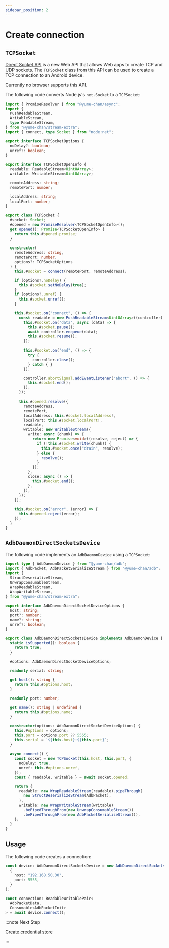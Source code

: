 ```yaml
---
sidebar_position: 2
---
```


# Create connection

## `TCPSocket`

[Direct Socket API](https://github.com/WICG/direct-sockets) is a new Web API that allows Web apps to create TCP and UDP sockets. The `TCPSocket` class from this API can be used to create a TCP connection to an Android device.

<Tabs className="runtime-tabs" groupId="runtime">
<TabItem value="web" label="Web">

Currently no browser supports this API.

</TabItem>
<TabItem value="node" label="Node.js">

The following code converts Node.js's `net.Socket` to a `TCPSocket`:

```ts transpile
import { PromiseResolver } from "@yume-chan/async";
import {
  PushReadableStream,
  WritableStream,
  type ReadableStream,
} from "@yume-chan/stream-extra";
import { connect, type Socket } from "node:net";

export interface TCPSocketOptions {
  noDelay?: boolean;
  unref?: boolean;
}

export interface TCPSocketOpenInfo {
  readable: ReadableStream<Uint8Array>;
  writable: WritableStream<Uint8Array>;

  remoteAddress: string;
  remotePort: number;

  localAddress: string;
  localPort: number;
}

export class TCPSocket {
  #socket: Socket;
  #opened = new PromiseResolver<TCPSocketOpenInfo>();
  get opened(): Promise<TCPSocketOpenInfo> {
    return this.#opened.promise;
  }

  constructor(
    remoteAddress: string,
    remotePort: number,
    options?: TCPSocketOptions
  ) {
    this.#socket = connect(remotePort, remoteAddress);

    if (options?.noDelay) {
      this.#socket.setNoDelay(true);
    }
    if (options?.unref) {
      this.#socket.unref();
    }

    this.#socket.on("connect", () => {
      const readable = new PushReadableStream<Uint8Array>((controller) => {
        this.#socket.on("data", async (data) => {
          this.#socket.pause();
          await controller.enqueue(data);
          this.#socket.resume();
        });

        this.#socket.on("end", () => {
          try {
            controller.close();
          } catch { }
        });

        controller.abortSignal.addEventListener("abort", () => {
          this.#socket.end();
        });
      });

      this.#opened.resolve({
        remoteAddress,
        remotePort,
        localAddress: this.#socket.localAddress!,
        localPort: this.#socket.localPort!,
        readable,
        writable: new WritableStream({
          write: async (chunk) => {
            return new Promise<void>((resolve, reject) => {
              if (!this.#socket.write(chunk)) {
                this.#socket.once("drain", resolve);
              } else {
                resolve();
              }
            });
          },
          close: async () => {
            this.#socket.end();
          },
        }),
      });
    });

    this.#socket.on("error", (error) => {
      this.#opened.reject(error);
    });
  }
}
```

</TabItem>
</Tabs>

## `AdbDaemonDirectSocketsDevice`

The following code implements an `AdbDaemonDevice` using a `TCPSocket`:

```ts transpile
import type { AdbDaemonDevice } from "@yume-chan/adb";
import { AdbPacket, AdbPacketSerializeStream } from "@yume-chan/adb";
import {
  StructDeserializeStream,
  UnwrapConsumableStream,
  WrapReadableStream,
  WrapWritableStream,
} from "@yume-chan/stream-extra";

export interface AdbDaemonDirectSocketDeviceOptions {
  host: string;
  port?: number;
  name?: string;
  unref?: boolean;
}

export class AdbDaemonDirectSocketsDevice implements AdbDaemonDevice {
  static isSupported(): boolean {
    return true;
  }

  #options: AdbDaemonDirectSocketDeviceOptions;

  readonly serial: string;

  get host(): string {
    return this.#options.host;
  }

  readonly port: number;

  get name(): string | undefined {
    return this.#options.name;
  }

  constructor(options: AdbDaemonDirectSocketDeviceOptions) {
    this.#options = options;
    this.port = options.port ?? 5555;
    this.serial = `${this.host}:${this.port}`;
  }

  async connect() {
    const socket = new TCPSocket(this.host, this.port, {
      noDelay: true,
      unref: this.#options.unref,
    });
    const { readable, writable } = await socket.opened;

    return {
      readable: new WrapReadableStream(readable).pipeThrough(
        new StructDeserializeStream(AdbPacket),
      ),
      writable: new WrapWritableStream(writable)
        .bePipedThroughFrom(new UnwrapConsumableStream())
        .bePipedThroughFrom(new AdbPacketSerializeStream()),
    };
  }
}
```

## Usage

The following code creates a connection:

```ts transpile
const device: AdbDaemonDirectSocketsDevice = new AdbDaemonDirectSocketsDevice(
  {
    host: "192.168.50.30",
    port: 5555,
  }
);

const connection: ReadableWritablePair<
  AdbPacketData,
  Consumable<AdbPacketInit>
> = await device.connect();
```

:::note Next Step

[Create credential store](../credential-store.md)

:::
